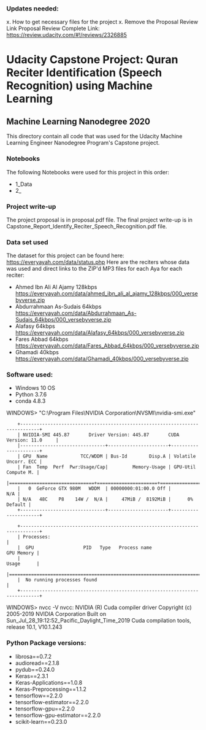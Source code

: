 ### Updates needed:
x. How to get necessary files for the project
x. Remove the Proposal Review Link
Proposal Review Complete Link: https://review.udacity.com/#!/reviews/2326885

# Udacity Capstone Project: Quran Reciter Identification (Speech Recognition) using Machine Learning
## Machine Learning Nanodegree 2020
This directory contain all code that was used for the Udacity Machine Learning Engineer Nanodegree Program's Capstone project.

### Notebooks
The following Notebooks were used for this project in this order:
- 1_Data
- 2_

### Project write-up
The project proposal is in proposal.pdf file. 
The final project write-up is in Capstone_Report_Identify_Reciter_Speech_Recognition.pdf file.

### Data set used
The dataset for this project can be found here: https://everyayah.com/data/status.php
Here are the reciters whose data was used and direct links to the ZIP'd MP3 
files for each Aya for each reciter:
- Ahmed Ibn Ali Al Ajamy 128kbps https://everyayah.com/data/ahmed_ibn_ali_al_ajamy_128kbps/000_versebyverse.zip
- Abdurrahmaan As-Sudais 64kbps https://everyayah.com/data/Abdurrahmaan_As-Sudais_64kbps/000_versebyverse.zip
- Alafasy 64kbps https://everyayah.com/data/Alafasy_64kbps/000_versebyverse.zip
- Fares Abbad 64kbps https://everyayah.com/data/Fares_Abbad_64kbps/000_versebyverse.zip
- Ghamadi 40kbps https://everyayah.com/data/Ghamadi_40kbps/000_versebyverse.zip

### Software used:
- Windows 10 OS 
- Python 3.7.6
- conda 4.8.3

WINDOWS> "C:\Program Files\NVIDIA Corporation\NVSMI\nvidia-smi.exe"

        +-----------------------------------------------------------------------------+
        | NVIDIA-SMI 445.87       Driver Version: 445.87       CUDA Version: 11.0     |
        |-------------------------------+----------------------+----------------------+
        | GPU  Name            TCC/WDDM | Bus-Id        Disp.A | Volatile Uncorr. ECC |
        | Fan  Temp  Perf  Pwr:Usage/Cap|         Memory-Usage | GPU-Util  Compute M. |
        |===============================+======================+======================|
        |   0  GeForce GTX 980M   WDDM  | 00000000:01:00.0 Off |                  N/A |
        | N/A   48C    P8    14W /  N/A |     47MiB /  8192MiB |      0%      Default |
        +-------------------------------+----------------------+----------------------+

        +-----------------------------------------------------------------------------+
        | Processes:                                                                  |
        |  GPU                  PID   Type   Process name                  GPU Memory |
        |                                                                  Usage      |
        |=============================================================================|
        |  No running processes found                                                 |
        +-----------------------------------------------------------------------------+

WINDOWS> nvcc -V
        nvcc: NVIDIA (R) Cuda compiler driver
        Copyright (c) 2005-2019 NVIDIA Corporation
        Built on Sun_Jul_28_19:12:52_Pacific_Daylight_Time_2019
        Cuda compilation tools, release 10.1, V10.1.243

### Python Package versions:
- librosa==0.7.2
- audioread==2.1.8
- pydub==0.24.0
- Keras==2.3.1
- Keras-Applications==1.0.8
- Keras-Preprocessing==1.1.2
- tensorflow==2.2.0
- tensorflow-estimator==2.2.0
- tensorflow-gpu==2.2.0
- tensorflow-gpu-estimator==2.2.0
- scikit-learn==0.23.0




